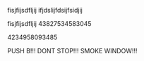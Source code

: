 
fisjfijsdfljij ifjdslijfdsijfsidjij

fisjfijsdfljij 43827534583045

4234958093485

PUSH B!!! DONT STOP!!! SMOKE WINDOW!!!